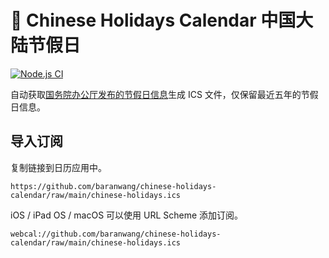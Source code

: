 # 📅 Chinese Holidays Calendar 中国大陆节假日

[![Node.js CI](https://github.com/baranwang/chinese-holidays-calendar/actions/workflows/build.yml/badge.svg?branch=main)](https://github.com/baranwang/chinese-holidays-calendar/actions/workflows/build.yml)

自动获取[国务院办公厅发布的节假日信息](http://sousuo.gov.cn/s.htm?q=年部分节假日安排的通知&t=paper&n=5&searchfield=title&sort=pubtime&sortType=1)生成 ICS 文件，仅保留最近五年的节假日信息。

## 导入订阅

复制链接到日历应用中。

```
https://github.com/baranwang/chinese-holidays-calendar/raw/main/chinese-holidays.ics
```

iOS / iPad OS / macOS 可以使用 URL Scheme 添加订阅。

```
webcal://github.com/baranwang/chinese-holidays-calendar/raw/main/chinese-holidays.ics
```
